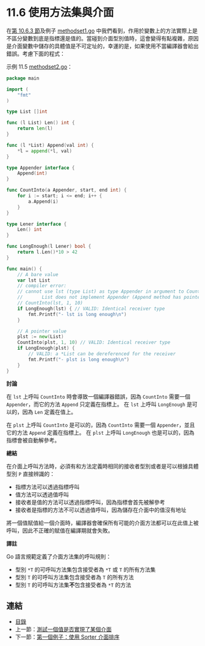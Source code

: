 # 11.6 使用方法集與介面

在[第 10.6.3 節](10.6.md)及例子 [methodset1.go](examples\chapter_10\methodset1.go) 中我們看到，作用於變數上的方法實際上是不區分變數到底是指標還是值的。當碰到介面型別值時，這會變得有點複雜，原因是介面變數中儲存的具體值是不可定址的，幸運的是，如果使用不當編譯器會給出錯誤。考慮下面的程式：

示例 11.5 [methodset2.go](examples/chapter_11/methodset2.go)：

```go
package main

import (
	"fmt"
)

type List []int

func (l List) Len() int {
	return len(l)
}

func (l *List) Append(val int) {
	*l = append(*l, val)
}

type Appender interface {
	Append(int)
}

func CountInto(a Appender, start, end int) {
	for i := start; i <= end; i++ {
		a.Append(i)
	}
}

type Lener interface {
	Len() int
}

func LongEnough(l Lener) bool {
	return l.Len()*10 > 42
}

func main() {
	// A bare value
	var lst List
	// compiler error:
	// cannot use lst (type List) as type Appender in argument to CountInto:
	//       List does not implement Appender (Append method has pointer receiver)
	// CountInto(lst, 1, 10)
	if LongEnough(lst) { // VALID: Identical receiver type
		fmt.Printf("- lst is long enough\n")
	}

	// A pointer value
	plst := new(List)
	CountInto(plst, 1, 10) // VALID: Identical receiver type
	if LongEnough(plst) {
		// VALID: a *List can be dereferenced for the receiver
		fmt.Printf("- plst is long enough\n")
	}
}
```

**討論**

在 `lst` 上呼叫 `CountInto` 時會導致一個編譯器錯誤，因為 `CountInto` 需要一個 `Appender`，而它的方法 `Append` 只定義在指標上。 在 `lst` 上呼叫 `LongEnough` 是可以的，因為 `Len` 定義在值上。

在 `plst` 上呼叫 `CountInto` 是可以的，因為 `CountInto` 需要一個 `Appender`，並且它的方法 `Append` 定義在指標上。 在 `plst` 上呼叫 `LongEnough` 也是可以的，因為指標會被自動解參考。

**總結**

在介面上呼叫方法時，必須有和方法定義時相同的接收者型別或者是可以根據具體型別 `P` 直接辨識的：

- 指標方法可以透過指標呼叫
- 值方法可以透過值呼叫
- 接收者是值的方法可以透過指標呼叫，因為指標會首先被解參考
- 接收者是指標的方法不可以透過值呼叫，因為儲存在介面中的值沒有地址

將一個值賦值給一個介面時，編譯器會確保所有可能的介面方法都可以在此值上被呼叫，因此不正確的賦值在編譯期就會失敗。

**譯註**

Go 語言規範定義了介面方法集的呼叫規則：

- 型別 `*T` 的可呼叫方法集包含接受者為 `*T` 或 `T` 的所有方法集
- 型別 `T` 的可呼叫方法集包含接受者為 `T` 的所有方法
- 型別 `T` 的可呼叫方法集**不**包含接受者為 `*T` 的方法

## 連結

- [目錄](directory.md)
- 上一節：[測試一個值是否實現了某個介面](11.5.md)
- 下一節：[第一個例子：使用 Sorter 介面排序](11.7.md)
